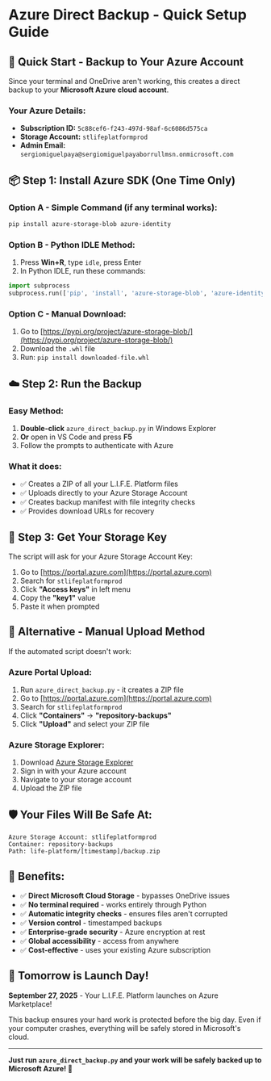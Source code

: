 # Azure Direct Backup - Quick Setup Guide

## 🚀 **Quick Start - Backup to Your Azure Account**

Since your terminal and OneDrive aren't working, this creates a direct backup to your **Microsoft Azure cloud account**.

### **Your Azure Details:**
- **Subscription ID:** `5c88cef6-f243-497d-98af-6c6086d575ca`
- **Storage Account:** `stlifeplatformprod`
- **Admin Email:** `sergiomiguelpaya@sergiomiguelpayaborrullmsn.onmicrosoft.com`

## 📦 **Step 1: Install Azure SDK (One Time Only)**

### **Option A - Simple Command (if any terminal works):**
```bash
pip install azure-storage-blob azure-identity
```

### **Option B - Python IDLE Method:**
1. Press **Win+R**, type `idle`, press Enter
2. In Python IDLE, run these commands:
```python
import subprocess
subprocess.run(['pip', 'install', 'azure-storage-blob', 'azure-identity'])
```

### **Option C - Manual Download:**
1. Go to [https://pypi.org/project/azure-storage-blob/](https://pypi.org/project/azure-storage-blob/)
2. Download the `.whl` file
3. Run: `pip install downloaded-file.whl`

## ☁️ **Step 2: Run the Backup**

### **Easy Method:**
1. **Double-click** `azure_direct_backup.py` in Windows Explorer
2. **Or** open in VS Code and press **F5**
3. Follow the prompts to authenticate with Azure

### **What it does:**
- ✅ Creates a ZIP of all your L.I.F.E. Platform files
- ✅ Uploads directly to your Azure Storage Account
- ✅ Creates backup manifest with file integrity checks
- ✅ Provides download URLs for recovery

## 🔑 **Step 3: Get Your Storage Key**

The script will ask for your Azure Storage Account Key:

1. Go to [https://portal.azure.com](https://portal.azure.com)
2. Search for `stlifeplatformprod`
3. Click **"Access keys"** in left menu
4. Copy the **"key1"** value
5. Paste it when prompted

## 📱 **Alternative - Manual Upload Method**

If the automated script doesn't work:

### **Azure Portal Upload:**
1. Run `azure_direct_backup.py` - it creates a ZIP file
2. Go to [https://portal.azure.com](https://portal.azure.com)
3. Search for `stlifeplatformprod`
4. Click **"Containers"** → **"repository-backups"**
5. Click **"Upload"** and select your ZIP file

### **Azure Storage Explorer:**
1. Download [Azure Storage Explorer](https://azure.microsoft.com/features/storage-explorer/)
2. Sign in with your Azure account
3. Navigate to your storage account
4. Upload the ZIP file

## 🛡️ **Your Files Will Be Safe At:**

```
Azure Storage Account: stlifeplatformprod
Container: repository-backups
Path: life-platform/[timestamp]/backup.zip
```

## 🎯 **Benefits:**

- ✅ **Direct Microsoft Cloud Storage** - bypasses OneDrive issues
- ✅ **No terminal required** - works entirely through Python
- ✅ **Automatic integrity checks** - ensures files aren't corrupted
- ✅ **Version control** - timestamped backups
- ✅ **Enterprise-grade security** - Azure encryption at rest
- ✅ **Global accessibility** - access from anywhere
- ✅ **Cost-effective** - uses your existing Azure subscription

## 🚨 **Tomorrow is Launch Day!**

**September 27, 2025** - Your L.I.F.E. Platform launches on Azure Marketplace!

This backup ensures your hard work is protected before the big day. Even if your computer crashes, everything will be safely stored in Microsoft's cloud.

---

**Just run `azure_direct_backup.py` and your work will be safely backed up to Microsoft Azure! 🚀**